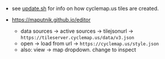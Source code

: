 
* see [update.sh](update.sh) for info on how cyclemap.us tiles are created.

* https://maputnik.github.io/editor
  * data sources -> active sources -> tilejsonurl -> `https://tileserver.cyclemap.us/data/v3.json`
  * open -> load from url -> `https://cyclemap.us/style.json`
  * also:  view -> map dropdown.  change to inspect

